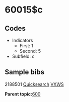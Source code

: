 # 60015$c

## Codes

-   Indicators
    -   First: 1
    -   Second: 5
-   Subfield: c

## Sample bibs

2188501 [Quicksearch](https://search.library.yale.edu/catalog/2188501) [VXWS](http://prodorbis.library.yale.edu:7014/vxws/GetHoldingsService?bibId=2188501)

**Parent topic:**[600](../../tags/600/600.md)

